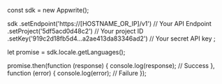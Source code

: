 const sdk = new Appwrite();

sdk
    .setEndpoint('https://[HOSTNAME_OR_IP]/v1') // Your API Endpoint
    .setProject('5df5acd0d48c2') // Your project ID
    .setKey('919c2d18fb5d4...a2ae413da83346ad2') // Your secret API key
;

let promise = sdk.locale.getLanguages();

promise.then(function (response) {
    console.log(response); // Success
}, function (error) {
    console.log(error); // Failure
});